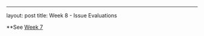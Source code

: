 ---
layout: post
title: Week 8 - Issue Evaluations 


**See [Week 7](https://github.com/nyu-hfoss-project/owura82-blog/blob/master/_posts/2018-10-23-week07.md)
